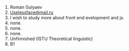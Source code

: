 1. Roman Gulyaev
2. Uselessface@mail.ru
3. I wish to study more about front end evelopment and js.
4. none.
5. none.
6. none.
7. Unfinnished (ISTU Theoretical linguistic)
8. B1